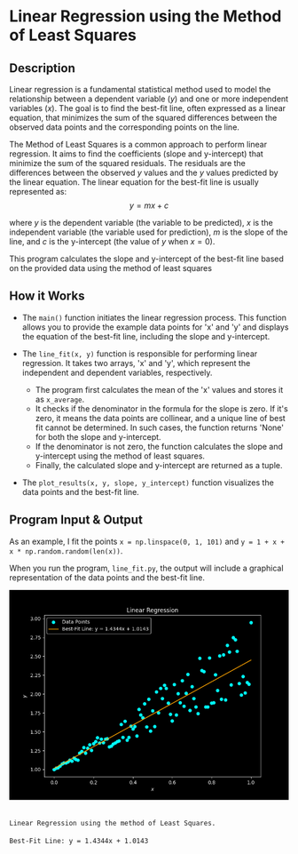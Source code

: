 # Linear Regression using the Method of Least Squares

## Description

Linear regression is a fundamental statistical method used to model the relationship between a dependent variable ($y$) and one or more independent variables ($x$). The goal is to find the best-fit line, often expressed as a linear equation, that minimizes the sum of the squared differences between the observed data points and the corresponding points on the line.

The Method of Least Squares is a common approach to perform linear regression. It aims to find the coefficients (slope and y-intercept) that minimize the sum of the squared residuals. The residuals are the differences between the observed $y$ values and the $y$ values predicted by the linear equation. The linear equation for the best-fit line is usually represented as:
$$y = mx + c$$

where $y$ is the dependent variable (the variable to be predicted), $x$ is the independent variable (the variable used for prediction), $m$ is the slope of the line, and $c$ is the y-intercept (the value of $y$ when $x=0$).

This program calculates the slope and y-intercept of the best-fit line based on the provided data using the method of least squares


## How it Works

- The `main()` function initiates the linear regression process. This function allows you to provide the example data points for 'x' and 'y' and displays the equation of the best-fit line, including the slope and y-intercept.

- The `line_fit(x, y)` function is responsible for performing linear regression. It takes two arrays, 'x' and 'y', which represent the independent and dependent variables, respectively.
    - The program first calculates the mean of the 'x' values and stores it as `x_average`.
    - It checks if the denominator in the formula for the slope is zero. If it's zero, it means the data points are collinear, and a unique line of best fit cannot be determined. In such cases, the function returns 'None' for both the slope and y-intercept.
    - If the denominator is not zero, the function calculates the slope and y-intercept using the method of least squares.
    - Finally, the calculated slope and y-intercept are returned as a tuple.

- The `plot_results(x, y, slope, y_intercept)` function visualizes the data points and the best-fit line.

## Program Input & Output

As an example, I fit the points `x = np.linspace(0, 1, 101)` and `y = 1 + x + x * np.random.random(len(x))`. 

When you run the program, `line_fit.py`, the output will include a graphical representation of the data points and the best-fit line.

<p align="center">
  <img src="output/linefit_output.png" alt='Line Fitting Output'>
</p>

```

Linear Regression using the method of Least Squares.

Best-Fit Line: y = 1.4344x + 1.0143
```